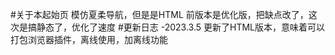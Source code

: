 #关于本起始页
模仿夏柔导航，但是是HTML
前版本是优化版，把缺点改了，这次是搞静态了，优化了速度
#更新日志
-2023.3.5 更新了HTML版本，意味着可以打包浏览器插件，离线使用，加离线功能
